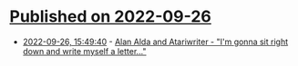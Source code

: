 # [Published on 2022-09-26](index.md)

* [2022-09-26, 15:49:40](https://lobste.rs/s/wwpqko/alan_alda_atariwriter_i_m_gonna_sit_right) - [Alan Alda and Atariwriter - \"I'm gonna sit right down and write myself a letter...\"](https://computeradsfromthepast.substack.com/p/alan-alda-and-atariwriter)
